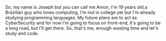 So, my name is Joseph but you can call me Amon, I'm 19 years old,a Brazilian guy who loves computing, 
I'm not in college yet but I'm already studying programming languages.
My future plans are to act as CyberSecurity and for now I'm going to focus on front-end,
it's going to be a long road, but I'll get there. So, that's me, enough wasting time and let's study and code.

